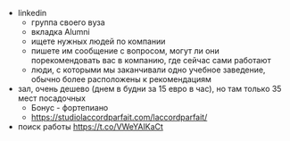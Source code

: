 * linkedin
  + группа своего вуза
  + вкладка Alumni
  + ищете нужных людей по компании
  + пишете им сообщение с вопросом, могут ли они порекомендовать вас в компанию, где сейчас сами работают
  + люди, с которыми мы заканчивали одно учебное заведение, обычно более расположены к рекомендациям
* зал, очень дешево (днем в будни за 15 евро в час), но там только 35 мест посадочных
  + Бонус - фортепиано
  + https://studiolaccordparfait.com/laccordparfait/
* поиск работы https://t.co/VWeYAIKaCt
